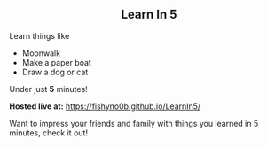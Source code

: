 
<h2 align="center">Learn In 5</h2>

Learn things like 
* Moonwalk
* Make a paper boat
* Draw a dog or cat

Under just **5** minutes!

**Hosted live at:** https://fishyno0b.github.io/LearnIn5/

Want to impress your friends and family with things you learned in 5 minutes, check it out!
